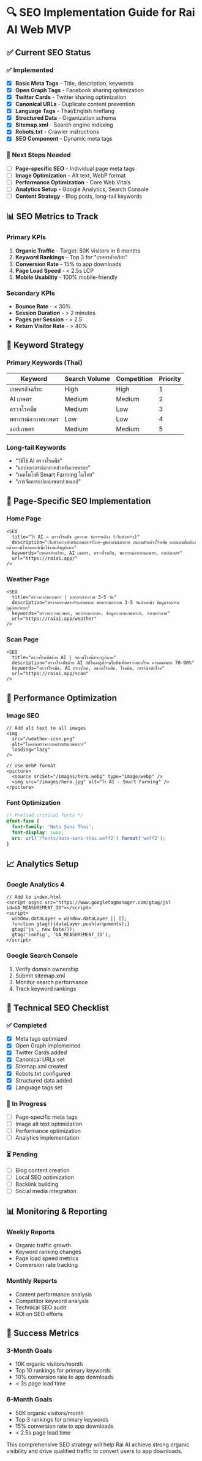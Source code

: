 # 🔍 SEO Implementation Guide for Rai AI Web MVP

## ✅ Current SEO Status

### ✅ Implemented
- [x] **Basic Meta Tags** - Title, description, keywords
- [x] **Open Graph Tags** - Facebook sharing optimization
- [x] **Twitter Cards** - Twitter sharing optimization
- [x] **Canonical URLs** - Duplicate content prevention
- [x] **Language Tags** - Thai/English hreflang
- [x] **Structured Data** - Organization schema
- [x] **Sitemap.xml** - Search engine indexing
- [x] **Robots.txt** - Crawler instructions
- [x] **SEO Component** - Dynamic meta tags

### 🔄 Next Steps Needed
- [ ] **Page-specific SEO** - Individual page meta tags
- [ ] **Image Optimization** - Alt text, WebP format
- [ ] **Performance Optimization** - Core Web Vitals
- [ ] **Analytics Setup** - Google Analytics, Search Console
- [ ] **Content Strategy** - Blog posts, long-tail keywords

## 📊 SEO Metrics to Track

### Primary KPIs
1. **Organic Traffic** - Target: 50K visitors in 6 months
2. **Keyword Rankings** - Top 3 for "เกษตรอัจฉริยะ"
3. **Conversion Rate** - 15% to app downloads
4. **Page Load Speed** - < 2.5s LCP
5. **Mobile Usability** - 100% mobile-friendly

### Secondary KPIs
- **Bounce Rate** - < 30%
- **Session Duration** - > 2 minutes
- **Pages per Session** - > 2.5
- **Return Visitor Rate** - > 40%

## 🎯 Keyword Strategy

### Primary Keywords (Thai)
| Keyword | Search Volume | Competition | Priority |
|---------|---------------|-------------|----------|
| เกษตรอัจฉริยะ | High | High | 1 |
| AI เกษตร | Medium | Medium | 2 |
| ตรวจโรคพืช | Medium | Low | 3 |
| พยากรณ์อากาศเกษตร | Low | Low | 4 |
| แอปเกษตร | Medium | Medium | 5 |

### Long-tail Keywords
- "วิธีใช้ AI ตรวจโรคพืช"
- "แอปพยากรณ์อากาศสำหรับเกษตรกร"
- "เทคโนโลยี Smart Farming ในไทย"
- "การจัดการแปลงเกษตรด้วยแอป"

## 📱 Page-Specific SEO Implementation

### Home Page
```tsx
<SEO
  title="ไร่ AI – ตรวจโรคพืช ดูอากาศ จัดการแปลง (เว็บตัวอย่าง)"
  description="เว็บตัวอย่างสำหรับเกษตรกรไทย—ดูพยากรณ์อากาศ สแกนตัวอย่างโรคพืช และแผนที่แปลง แล้วดาวน์โหลดแอปเพื่อใช้งานเต็มรูปแบบ"
  keywords="เกษตรอัจฉริยะ, AI เกษตร, ตรวจโรคพืช, พยากรณ์อากาศเกษตร, แอปเกษตร"
  url="https://raiai.app/"
/>
```

### Weather Page
```tsx
<SEO
  title="ตรวจอากาศเกษตร | พยากรณ์อากาศ 3-5 วัน"
  description="ตรวจอากาศสำหรับเกษตรกร พยากรณ์อากาศ 3-5 วันล่วงหน้า ข้อมูลจากกรมอุตุนิยมวิทยา"
  keywords="ตรวจอากาศเกษตร, พยากรณ์อากาศ, ข้อมูลอากาศเกษตรกร, สภาพอากาศ"
  url="https://raiai.app/weather"
/>
```

### Scan Page
```tsx
<SEO
  title="ตรวจโรคพืชด้วย AI | สแกนโรคพืชจากรูปภาพ"
  description="ตรวจโรคพืชด้วย AI อัปโหลดรูปภาพใบพืชเพื่อตรวจสอบโรค ความแม่นยำ 70-90%"
  keywords="ตรวจโรคพืช, AI ตรวจโรค, สแกนโรคพืช, โรคพืช, การวินิจฉัยโรค"
  url="https://raiai.app/scan"
/>
```

## 🚀 Performance Optimization

### Image SEO
```tsx
// Add alt text to all images
<img 
  src="/weather-icon.png" 
  alt="ไอคอนตรวจอากาศสำหรับเกษตรกร" 
  loading="lazy"
/>

// Use WebP format
<picture>
  <source srcSet="/images/hero.webp" type="image/webp" />
  <img src="/images/hero.jpg" alt="ไร่ AI - Smart Farming" />
</picture>
```

### Font Optimization
```css
/* Preload critical fonts */
@font-face {
  font-family: 'Noto Sans Thai';
  font-display: swap;
  src: url('/fonts/noto-sans-thai.woff2') format('woff2');
}
```

## 📈 Analytics Setup

### Google Analytics 4
```tsx
// Add to index.html
<script async src="https://www.googletagmanager.com/gtag/js?id=GA_MEASUREMENT_ID"></script>
<script>
  window.dataLayer = window.dataLayer || [];
  function gtag(){dataLayer.push(arguments);}
  gtag('js', new Date());
  gtag('config', 'GA_MEASUREMENT_ID');
</script>
```

### Google Search Console
1. Verify domain ownership
2. Submit sitemap.xml
3. Monitor search performance
4. Track keyword rankings

## 🔧 Technical SEO Checklist

### ✅ Completed
- [x] Meta tags optimized
- [x] Open Graph implemented
- [x] Twitter Cards added
- [x] Canonical URLs set
- [x] Sitemap.xml created
- [x] Robots.txt configured
- [x] Structured data added
- [x] Language tags set

### 🔄 In Progress
- [ ] Page-specific meta tags
- [ ] Image alt text optimization
- [ ] Performance optimization
- [ ] Analytics implementation

### ⏳ Pending
- [ ] Blog content creation
- [ ] Local SEO optimization
- [ ] Backlink building
- [ ] Social media integration

## 📊 Monitoring & Reporting

### Weekly Reports
- Organic traffic growth
- Keyword ranking changes
- Page load speed metrics
- Conversion rate tracking

### Monthly Reports
- Content performance analysis
- Competitor keyword analysis
- Technical SEO audit
- ROI on SEO efforts

## 🎯 Success Metrics

### 3-Month Goals
- 10K organic visitors/month
- Top 10 rankings for primary keywords
- 10% conversion rate to app downloads
- < 3s page load time

### 6-Month Goals
- 50K organic visitors/month
- Top 3 rankings for primary keywords
- 15% conversion rate to app downloads
- < 2.5s page load time

This comprehensive SEO strategy will help Rai AI achieve strong organic visibility and drive qualified traffic to convert users to app downloads.
